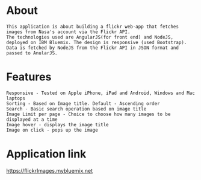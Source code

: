 # About
    This application is about building a flickr web-app that fetches images from Nasa's account via the Flickr API.
    The technologies used are AngularJS(for front end) and NodeJS, deployed on IBM Bluemix. The design is responsive (used Bootstrap). Data is fetched by NodeJS from the Flickr API in JSON format and passed to AnularJS.
     
# Features
    Responsive - Tested on Apple iPhone, iPad and Android, Windows and Mac laptops
    Sorting - Based on Image title. Default - Ascending order
    Search - Basic search operation based on image title   
    Image Limit per page - Choice to choose how many images to be displayed at a time
    Image hover - displays the image title
    Image on click - pops up the image
    

# Application link
   https://flickrImages.mybluemix.net
